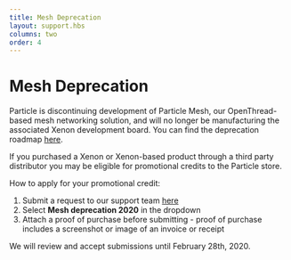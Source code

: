 ```yaml
---
title: Mesh Deprecation
layout: support.hbs
columns: two
order: 4
---
```


# Mesh Deprecation

Particle is discontinuing development of Particle Mesh, our OpenThread-based mesh networking solution, and will no longer be manufacturing the associated Xenon development board. You can find the deprecation roadmap [here](https://docs.particle.io/reference/discontinued/mesh/).

If you purchased a Xenon or Xenon-based product through a third party distributor you may be eligible for promotional credits to the Particle store. 

How to apply for your promotional credit:

1. Submit a request to our support team [here](https://particle.zendesk.com/hc/en-us/requests/new)
2. Select **Mesh deprecation 2020** in the dropdown
3. Attach a proof of purchase before submitting - proof of purchase includes a screenshot or image of an invoice or receipt

We will review and accept submissions until February 28th, 2020.
